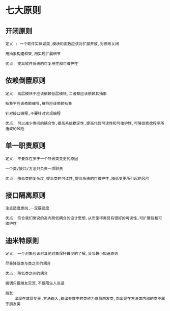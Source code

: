 # 七大原则


## 开闭原则
    
    定义 : 一个软件实体如类,模块和函数应该对扩展开放,对修改关闭
    
    用抽象构建框架,用实现扩展细节
    
    优点: 提高软件系统的可复用性和可维护性
    
## 依赖倒置原则

    定义: 高层模块不应该依赖低层模块,二者都应该依赖其抽象
    
    抽象不应该依赖细节,细节应该依赖抽象
    
    针对接口编程,不要针对实现编程
    
    优点: 可以减少类间的耦合性,提高系统稳定性,提高代码可读性和可维护性,可降低修改程序所造成的风险
    
## 单一职责原则

    定义: 不要存在多于一个导致类变更的原因
    
    一个类/接口/方法只负责一项职责
    
    优点: 降低类的复杂度,提高类的可读性,提高系统的可维护性,降低变更所引起的风险

## 接口隔离原则

    注意适度原则,一定要适度
    
    优点: 符合我们常说的高内聚低耦合的设计思想.从而使得类具有很好的可读性,可扩展性和可维护性

## 迪米特原则
    
    定义: 一个对象应该对其他对象保持最少的了解,又叫最小知道原则
    
    尽量降低类与类之间的耦合
    
    优点: 降低类之间的耦合
    
    强调只跟朋友交流,不跟陌生人说话
    
    朋友: 
        出现在成员变量,方法输入,输出参数中的类称为成员朋友类,而出现在方法体内部的类不属于朋友类

